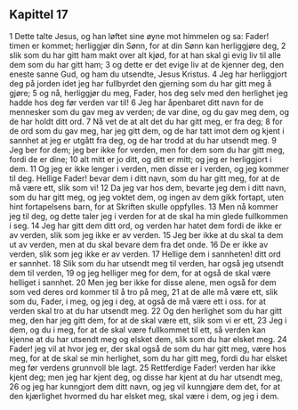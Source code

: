 ## Kapittel 17

1 Dette talte Jesus, og han løftet sine øyne mot himmelen og sa: Fader! timen er kommet; herliggjør din Sønn, for at din Sønn kan herliggjøre deg,
2 slik som du har gitt ham makt over alt kjød, for at han skal gi evig liv til alle dem som du har gitt ham;
3 og dette er det evige liv at de kjenner deg, den eneste sanne Gud, og ham du utsendte, Jesus Kristus.
4 Jeg har herliggjort deg på jorden idet jeg har fullbyrdet den gjerning som du har gitt meg å gjøre;
5 og nå, herliggjør du meg, Fader, hos deg selv med den herlighet jeg hadde hos deg før verden var til!
6 Jeg har åpenbaret ditt navn for de mennesker som du gav meg av verden; de var dine, og du gav meg dem, og de har holdt ditt ord.
7 Nå vet de at alt det du har gitt meg, er fra deg;
8 for de ord som du gav meg, har jeg gitt dem, og de har tatt imot dem og kjent i sannhet at jeg er utgått fra deg, og de har trodd at du har utsendt meg.
9 Jeg ber for dem; jeg ber ikke for verden, men for dem som du har gitt meg, fordi de er dine;
10 alt mitt er jo ditt, og ditt er mitt; og jeg er herliggjort i dem.
11 Og jeg er ikke lenger i verden, men disse er i verden, og jeg kommer til deg. Hellige Fader! bevar dem i ditt navn, som du har gitt meg, for at de må være ett, slik som vi!
12 Da jeg var hos dem, bevarte jeg dem i ditt navn, som du har gitt meg, og jeg voktet dem, og ingen av dem gikk fortapt, uten hint fortapelsens barn, for at Skriften skulle oppfylles.
13 Men nå kommer jeg til deg, og dette taler jeg i verden for at de skal ha min glede fullkommen i seg.
14 Jeg har gitt dem ditt ord, og verden har hatet dem fordi de ikke er av verden, slik som jeg ikke er av verden.
15 Jeg ber ikke at du skal ta dem ut av verden, men at du skal bevare dem fra det onde.
16 De er ikke av verden, slik som jeg ikke er av verden.
17 Hellige dem i sannheten! ditt ord er sannhet.
18 Slik som du har utsendt meg til verden, har også jeg utsendt dem til verden,
19 og jeg helliger meg for dem, for at også de skal være helliget i sannhet.
20 Men jeg ber ikke for disse alene, men også for dem som ved deres ord kommer til å tro på meg,
21 at de alle må være ett, slik som du, Fader, i meg, og jeg i deg, at også de må være ett i oss. for at verden skal tro at du har utsendt meg.
22 Og den herlighet som du har gitt meg, den har jeg gitt dem, for at de skal være ett, slik som vi er ett,
23 Jeg i dem, og du i meg, for at de skal være fullkommet til ett, så verden kan kjenne at du har utsendt meg og elsket dem, slik som du har elsket meg.
24 Fader! jeg vil at hvor jeg er, der skal også de som du har gitt meg, være hos meg, for at de skal se min herlighet, som du har gitt meg, fordi du har elsket meg før verdens grunnvoll ble lagt.
25 Rettferdige Fader! verden har ikke kjent deg; men jeg har kjent deg, og disse har kjent at du har utsendt meg,
26 og jeg har kunngjort dem ditt navn, og jeg vil kunngjøre dem det, for at den kjærlighet hvormed du har elsket meg, skal være i dem, og jeg i dem.
